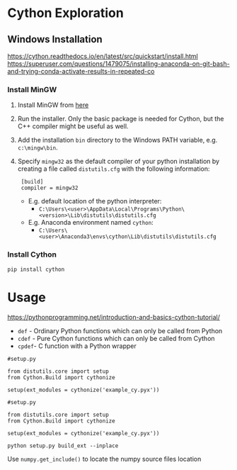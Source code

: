 # Cython Exploration

## Windows Installation
https://cython.readthedocs.io/en/latest/src/quickstart/install.html
https://superuser.com/questions/1479075/installing-anaconda-on-git-bash-and-trying-conda-activate-results-in-repeated-co

### Install MinGW

1. Install MinGW from [here](http://www.mingw.org/wiki/HOWTO_Install_the_MinGW_GCC_Compiler_Suite)
1. Run the installer. Only the basic package is needed for Cython, but the C++ compiler might be useful as well.
1. Add the installation `bin` directory to the Windows PATH variable, e.g. `c:\mingw\bin`.
1. Specify `mingw32` as the default compiler of your python installation by creating a file called `distutils.cfg` with the following information:
        
        [build]
        compiler = mingw32

    * E.g. default location of the python interpreter:
        * `C:\Users\<user>\AppData\Local\Programs\Python\<version>\Lib\distutils\distutils.cfg`
    * E.g. Anaconda environment named `cython`:
        * `C:\Users\<user>\Anaconda3\envs\cython\Lib\distutils\distutils.cfg`

### Install Cython

```
pip install cython
```

# Usage
https://pythonprogramming.net/introduction-and-basics-cython-tutorial/

* `def` - Ordinary Python functions which can only be called from Python
* `cdef` - Pure Cython functions which can only be called from Cython
* `cpdef`- C function with a Python wrapper


```
#setup.py

from distutils.core import setup
from Cython.Build import cythonize

setup(ext_modules = cythonize('example_cy.pyx'))
```


```
#setup.py

from distutils.core import setup
from Cython.Build import cythonize

setup(ext_modules = cythonize('example_cy.pyx'))
```


```
python setup.py build_ext --inplace
```

Use `numpy.get_include()` to locate the numpy source files location